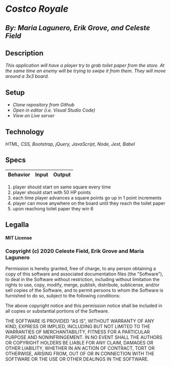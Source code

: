 # _Costco Royale_
## _By: Maria Lagunero, Erik Grove, and Celeste Field_
## Description

_This application will have a player try to grab toilet paper from the store. At the same time an enemy will be trying to swipe it from them. They will move around a 3x3 board._

## Setup


* _Clone repository from Github_
* _Open in editor (i.e. Visual Studio Code)_
* _View on Live server_


## Technology

_HTML, CSS, Bootstrap, jQuery, JavaScript, Node, Jest, Babel_

## Specs

|Behavior|Input|Output|
|-----|-----|-----|

1. player should start on same square every time
2. player should start with 50 HP points
3. each time player advances a square points go up in 1 point increments
4. player can move anywhere on the board until they reach the toilet paper
5. upon reachong toilet paper they win
6
## Legalla

#### MIT License

### Copyright (c) 2020 Celeste Field, Erik Grove and Maria Lagunero

Permission is hereby granted, free of charge, to any person obtaining a copy
of this software and associated documentation files (the "Software"), to deal
in the Software without restriction, including without limitation the rights
to use, copy, modify, merge, publish, distribute, sublicense, and/or sell
copies of the Software, and to permit persons to whom the Software is
furnished to do so, subject to the following conditions:

The above copyright notice and this permission notice shall be included in all
copies or substantial portions of the Software.

THE SOFTWARE IS PROVIDED "AS IS", WITHOUT WARRANTY OF ANY KIND, EXPRESS OR
IMPLIED, INCLUDING BUT NOT LIMITED TO THE WARRANTIES OF MERCHANTABILITY,
FITNESS FOR A PARTICULAR PURPOSE AND NONINFRINGEMENT. IN NO EVENT SHALL THE
AUTHORS OR COPYRIGHT HOLDERS BE LIABLE FOR ANY CLAIM, DAMAGES OR OTHER
LIABILITY, WHETHER IN AN ACTION OF CONTRACT, TORT OR OTHERWISE, ARISING FROM,
OUT OF OR IN CONNECTION WITH THE SOFTWARE OR THE USE OR OTHER DEALINGS IN THE
SOFTWARE.